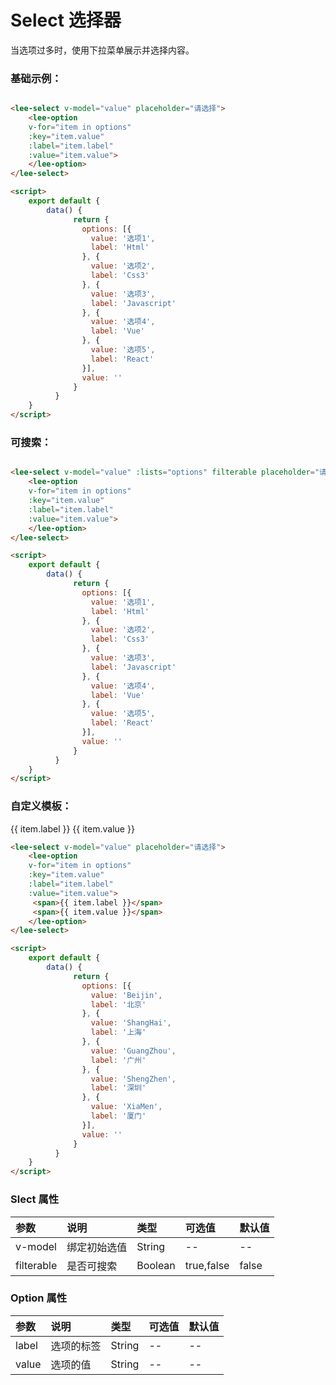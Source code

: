 # Select 选择器
当选项过多时，使用下拉菜单展示并选择内容。
### 基础示例：
<div class="leeblock">
    <div class="leesource">
        <lee-select v-model="value1" placeholder="请选择">
            <lee-option
            v-for="item in options1"
            :key="item.value"
            :label="item.label"
            :value="item.value">
            </lee-option>
        </lee-select>
    </div>
<lee-code>
    
```html
<lee-select v-model="value" placeholder="请选择">
    <lee-option
    v-for="item in options"
    :key="item.value"
    :label="item.label"
    :value="item.value">
    </lee-option>
</lee-select>
```
```html
<script>
    export default {
        data() {
              return {
                options: [{
                  value: '选项1',
                  label: 'Html'
                }, {
                  value: '选项2',
                  label: 'Css3'
                }, {
                  value: '选项3',
                  label: 'Javascript'
                }, {
                  value: '选项4',
                  label: 'Vue'
                }, {
                  value: '选项5',
                  label: 'React'
                }],
                value: ''
              }
          }
    }
</script>
```
</lee-code>
</div>

### 可搜索：
<div class="leeblock">
    <div class="leesource">
        <lee-select v-model="value2"  filterable placeholder="请选择">
            <lee-option
            v-for="item in options2"
            :key="item.value"
            :label="item.label"
            :value="item.value">
            </lee-option>
        </lee-select>
    </div>
<lee-code>
    
```html
<lee-select v-model="value" :lists="options" filterable placeholder="请选择">
    <lee-option
    v-for="item in options"
    :key="item.value"
    :label="item.label"
    :value="item.value">
    </lee-option>
</lee-select>
```
```html
<script>
    export default {
        data() {
              return {
                options: [{
                  value: '选项1',
                  label: 'Html'
                }, {
                  value: '选项2',
                  label: 'Css3'
                }, {
                  value: '选项3',
                  label: 'Javascript'
                }, {
                  value: '选项4',
                  label: 'Vue'
                }, {
                  value: '选项5',
                  label: 'React'
                }],
                value: ''
              }
          }
    }
</script>
```
</lee-code>
</div>

### 自定义模板：
<div class="leeblock">
    <div class="leesource">
        <lee-select v-model="value3" placeholder="请选择">
            <lee-option
            v-for="item in options3"
            :key="item.value"
            :label="item.label"
            :value="item.value">
            <span>{{ item.label }}</span>
            <span>{{ item.value }}</span>
            </lee-option>
        </lee-select>
    </div>
<lee-code>
    
```html
<lee-select v-model="value" placeholder="请选择">
    <lee-option
    v-for="item in options"
    :key="item.value"
    :label="item.label"
    :value="item.value">
     <span>{{ item.label }}</span>
     <span>{{ item.value }}</span>
    </lee-option>
</lee-select>
```
```html
<script>
    export default {
        data() {
              return {
                options: [{
                  value: 'Beijin',
                  label: '北京'
                }, {
                  value: 'ShangHai',
                  label: '上海'
                }, {
                  value: 'GuangZhou',
                  label: '广州'
                }, {
                  value: 'ShengZhen',
                  label: '深圳'
                }, {
                  value: 'XiaMen',
                  label: '厦门'
                }],
                value: ''
              }
          }
    }
</script>
```
</lee-code>
</div>

### Slect 属性

参数|说明|类型|可选值|默认值
:------|:------|:------|:------|:------
v-model|绑定初始选值|String|--|--
filterable|是否可搜索|Boolean|true,false|false

### Option 属性

参数|说明|类型|可选值|默认值
:------|:------|:------|:------|:------
label|选项的标签|String|--|--
value|选项的值|String|--|--

<script>
    export default {
        data() {
              return {
                options1: [{
                  value: '选项1',
                  label: 'Html'
                }, {
                  value: '选项2',
                  label: 'Css3'
                }, {
                  value: '选项3',
                  label: 'Javascript'
                }, {
                  value: '选项4',
                  label: 'Vue'
                }, {
                  value: '选项5',
                  label: 'React'
                }],
                options2: [{
                  value: '选项1',
                  label: 'Html'
                }, {
                  value: '选项2',
                  label: 'Css3'
                }, {
                  value: '选项3',
                  label: 'Javascript'
                }, {
                  value: '选项4',
                  label: 'Vue'
                }, {
                  value: '选项5',
                  label: 'React'
                }],
                options3: [{
                  value: 'Beijin',
                  label: '北京'
                }, {
                  value: 'ShangHai',
                  label: '上海'
                }, {
                  value: 'GuangZhou',
                  label: '广州'
                }, {
                  value: 'ShengZhen',
                  label: '深圳'
                }, {
                  value: 'XiaMen',
                  label: '厦门'
                }],
                value1: '',
                value2: '',
                value3: '',
              }
          }
    }
</script>
<style scoped>
    .leesource{display: flex;align-items: center;}
    /*.leesource div{margin-right: 10px}*/
</style>